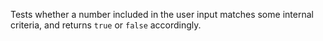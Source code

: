 Tests whether a number included in the user input matches some internal criteria, and returns `true` or `false` accordingly.
